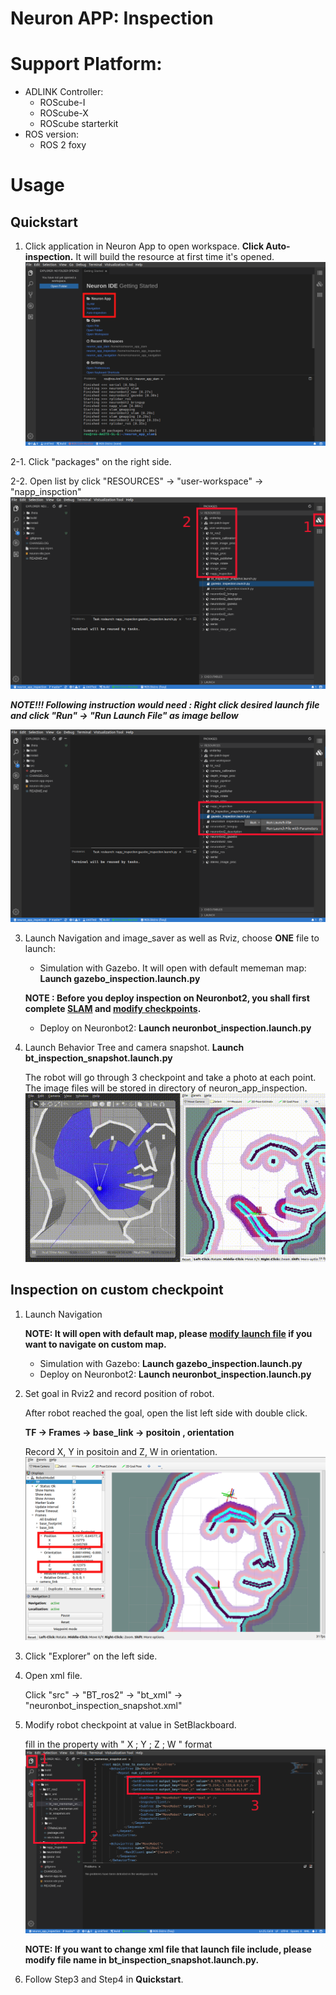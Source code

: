 # Neuron APP: Inspection

# Support Platform:

* ADLINK Controller:
  - ROScube-I
  - ROScube-X
  - ROScube starterkit
* ROS version:
  - ROS 2 foxy

# Usage

## Quickstart

1. Click application in Neuron App to open workspace. **Click Auto-inspection.**  It will build the resource at first time it's opened.
     ![](readme_resource/open_app.png)
   
2-1. Click "packages" on the right side.

2-2. Open list by click "RESOURCES" -> "user-workspace" -> "napp_inspction"
     ![](readme_resource/click_resource_inspec.png)
     

***NOTE!!! Following instruction would need : Right click desired launch file and click "Run" -> "Run Launch File" as image bellow***

   ![](readme_resource/launch_inspec.png)
     

3. Launch Navigation and image_saver as well as Rviz, choose **ONE**  file to launch: 

    * Simulation with Gazebo. It will open with default mememan map: **Launch gazebo_inspection.launch.py**
    
    **NOTE : Before you deploy inspection on Neuronbot2, you shall first complete [SLAM](https://github.com/H-HChen/neuron_app_slam) and [modify checkpoints](#inspection-on-custom-checkpoint).**

    * Deploy on Neuronbot2: **Launch neuronbot_inspection.launch.py**

4. Launch Behavior Tree and camera snapshot. **Launch bt_inspection_snapshot.launch.py**

    The robot will go through 3 checkpoint and take a photo at each point.
    The image files will be stored in directory of neuron_app_inspection.
    ![](readme_resource/bt_demo.gif)
    
 ## Inspection on custom checkpoint

1. Launch Navigation 

    **NOTE: It will open with default map, please [modify launch file](https://github.com/H-HChen/neuron_app_navigation#navigation-on-custom-map) if you want to navigate on custom map.**
    * Simulation with Gazebo: **Launch gazebo_inspection.launch.py**
    * Deploy on Neuronbot2: **Launch neuronbot_inspection.launch.py**

2. Set goal in Rviz2 and record position of robot.

    After robot reached the goal, open the list left side with double click.
   
   **TF -> Frames -> base_link -> positoin , orientation**
   
   Record X, Y in positoin and Z, W in orientation.
   ![](readme_resource/inspect_rviz.png)


3. Click "Explorer" on the left side.

4. Open xml file.
    
    Click "src" -> "BT_ros2" -> "bt_xml" -> "neuronbot_inspection_snapshot.xml"

    
5. Modify robot checkpoint at value in SetBlackboard.

   fill in the property with " X ; Y ; Z ; W " format
   ![](readme_resource/modify_point.png)

   
   **NOTE: If you want to change xml file that launch file include, please modify file name in bt_inspection_snapshot.launch.py.**
   

6. Follow Step3 and Step4 in **Quickstart**.
